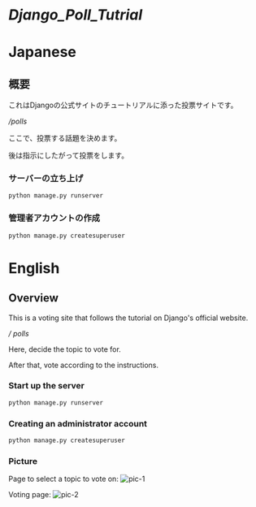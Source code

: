# *Django_Poll_Tutrial*  

# Japanese

## 概要
これはDjangoの公式サイトのチュートリアルに添った投票サイトです。

*<p>/polls</p>*

<p>ここで、投票する話題を決めます。</p>
<p>後は指示にしたがって投票をします。</p>  

### サーバーの立ち上げ
```python
python manage.py runserver
```

### 管理者アカウントの作成
```python
python manage.py createsuperuser
```


# English

## Overview
This is a voting site that follows the tutorial on Django's official website.

*<p> / polls </p>* 
<p> Here, decide the topic to vote for. </ p>
<p> After that, vote according to the instructions. </ p>

### Start up the server
```python
python manage.py runserver
```

### Creating an administrator account
```python
python manage.py createsuperuser
```

### Picture
Page to select a topic to vote on: ![pic-1](https://i.gyazo.com/87fd727efd2539f30decc7271551c4ed.png)

Voting page: ![pic-2](https://i.gyazo.com/a59fa9ec3a29e70cff1df8c731ec967e.png)